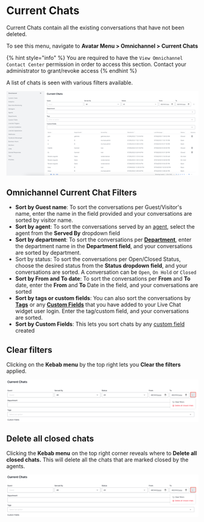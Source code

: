 # Current Chats

Current Chats contain all the existing conversations that have not been deleted.

To see this menu, navigate to **Avatar Menu  > Omnichannel > Current Chats**

{% hint style="info" %}
You are required to have the `View Omnichannel Contact Center` permission in order to access this section. Contact your administrator to grant/revoke access
{% endhint %}

A list of chats is seen with various filters available.

![](<../../.gitbook/assets/Omnichannel Current Chats.png>)

## Omnichannel Current Chat Filters

* **Sort by Guest name**: To sort the conversations per Guest/Visitor's name, enter the name in the field provided and your conversations are sorted by visitor name.
* **Sort by agent**: To sort the conversations served by an [agent](agents.md), select the agent from the **Served By** dropdown field
* **Sort by department**: To sort the conversations per [**Department**](departments.md), enter the department name in the **Department field**, and your conversations are sorted by department.
* Sort by status: To sort the conversations per Open/Closed Status, choose the desired status from the **Status dropdown field**, and your conversations are sorted. A conversation can be `Open`, `On Hold` or `Closed`
* **Sort by From and To date**: To sort the conversations per **From** and **To** date, enter the **From** and **To** Date in the field, and your conversations are sorted
* **Sort by tags or custom fields**: You can also sort the conversations by [**Tags**](tags-managers-guide.md) or any [**Custom Fields**](custom-fields.md) that you have added to your Live Chat widget user login. Enter the tag/custom field, and your conversations are sorted.
* **Sort by Custom Fields**: This lets you sort chats by any [custom field](custom-fields.md) created

## Clear filters

Clicking on the **Kebab menu** by the top right lets you **Clear the filters** applied.

![Clear filters](<../../.gitbook/assets/Clear filters.png>)

## Delete all closed chats

Clicking the **Kebab menu** on the top right corner reveals where to **Delete all closed chats.** This will delete all the chats that are marked closed by the agents.

![Delete all closed chats ](<../../.gitbook/assets/Clear filters.png>)
